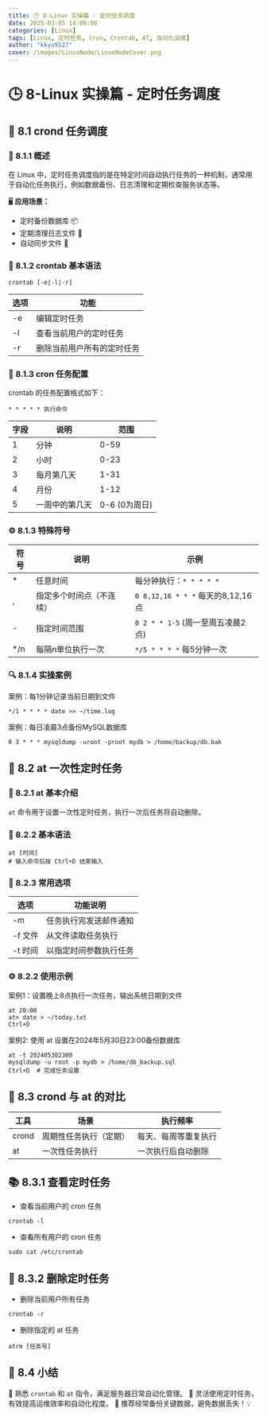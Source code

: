 ```yaml
---
title: 🕒 8-Linux 实操篇 - 定时任务调度
date: 2025-03-05 14:00:00
categories: [Linux]
tags: [Linux, 定时任务, Cron, Crontab, AT, 自动化运维]
author: "kkyu9527"
cover: /images/LinuxNode/LinuxNodeCover.png
---
```


# 🕒 8-Linux 实操篇 - 定时任务调度

## 🎯 8.1 crond 任务调度

### 📌 8.1.1 概述

在 Linux 中，定时任务调度指的是在特定时间自动执行任务的一种机制，通常用于自动化任务执行，例如数据备份、日志清理和定期检查服务状态等。

🖥 **应用场景：**
- 定时备份数据库 📦
- 定期清理日志文件 🧹
- 自动同步文件 📂

### 🔧 8.1.2 crontab 基本语法

```shell
crontab [-e|-l|-r]
```

| 选项 | 功能            |
|----|---------------|
| -e | 编辑定时任务        |
| -l | 查看当前用户的定时任务   |
| -r | 删除当前用户所有的定时任务 |

### 🚀 8.1.3 cron 任务配置

crontab 的任务配置格式如下：

```shell
* * * * * 执行命令
```

| 字段 | 说明      | 范围         |
|----|---------|------------|
| 1  | 分钟      | 0-59       |
| 2  | 小时      | 0-23       |
| 3  | 每月第几天   | 1-31       |
| 4  | 月份      | 1-12       |
| 5  | 一周中的第几天 | 0-6 (0为周日) |

### ⚙️ 8.1.3 特殊符号

| 符号  | 说明           | 示例                            |
|-----|--------------|-------------------------------|
| *   | 任意时间         | 每分钟执行：`* * * * *`             |
| ,   | 指定多个时间点（不连续） | `0 8,12,16 * * *` 每天的8,12,16点 |
| -   | 指定时间范围       | `0 2 * * 1-5` (周一至周五凌晨2点)     |
| */n | 每隔n单位执行一次    | `*/5 * * * *` 每5分钟一次          |

### 🔍 8.1.4 实操案例

案例：每1分钟记录当前日期到文件

```shell
*/1 * * * * date >> ~/time.log
```

案例：每日凌晨3点备份MySQL数据库

```shell
0 3 * * * mysqldump -uroot -proot mydb > /home/backup/db.bak
```

## 🚀 8.2 at 一次性定时任务

### 📌 8.2.1 at 基本介绍

`at` 命令用于设置一次性定时任务，执行一次后任务将自动删除。

### 🧰 8.2.2 基本语法

```shell
at [时间]
# 输入命令后按 Ctrl+D 结束输入
```

### 🔑 8.2.3 常用选项

| 选项    | 功能说明        |
|-------|-------------|
| -m    | 任务执行完发送邮件通知 |
| -f 文件 | 从文件读取任务执行   |
| -t 时间 | 以指定时间参数执行任务 |

### ⚙️ 8.2.2 使用示例

案例1：设置晚上8点执行一次任务，输出系统日期到文件

```shell
at 20:00
at> date > ~/today.txt
Ctrl+D
```

案例2: 使用 at 设置在2024年5月30日23:00备份数据库

```shell
at -t 202405302300
mysqldump -u root -p mydb > /home/db_backup.sql
Ctrl+D  # 完成任务设置
```

## 📖 8.3 crond 与 at 的对比

| 工具    | 场景          | 执行频率       |
|-------|-------------|------------|
| crond | 周期性任务执行（定期） | 每天、每周等重复执行 |
| at    | 一次性任务执行     | 一次执行后自动删除  |

## 📚 8.3.1 查看定时任务

- 查看当前用户的 cron 任务
```shell
crontab -l
```

- 查看所有用户的 cron 任务
```shell
sudo cat /etc/crontab
```

## 🚮 8.3.2 删除定时任务

- 删除当前用户所有任务
```shell
crontab -r
```

- 删除指定的 at 任务
```shell
atrm [任务号]
```

## 🎯 8.4 小结

🔸 熟悉 `crontab` 和 `at` 指令，满足服务器日常自动化管理。
🔸 灵活使用定时任务，有效提高运维效率和自动化程度。
🔸 推荐经常备份关键数据，避免数据丢失！💡

